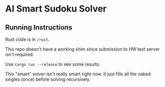 # AI Smart Sudoku Solver

## Running Instructions

Rust code is in  `/rust`.

This repo doesn't have a working shim since submission to HW test server isn't required.

Use `cargo run --release` to see some results.

This "smart" solver isn't really smart right now. It just fills all the naked singles (once) before solving recursively.